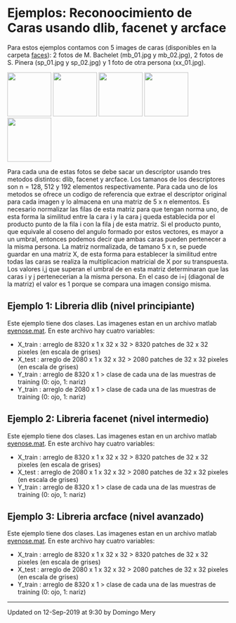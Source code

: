 # Ejemplos: Reconoocimiento de Caras usando dlib, facenet y arcface

Para estos ejemplos contamos con 5 images de caras (disponibles en la carpeta [faces](https://github.com/domingomery/vision/blob/master/clases/Cap03_DeepLearning/python/facerecognition/faces/)): 2 fotos de M. Bachelet (mb_01.jpg y mb_02.jpg), 2 fotos de S. Pinera (sp_01.jpg y sp_02.jpg) y 1 foto de otra persona (xx_01.jpg).

<img src="https://github.com/domingomery/vision/blob/master/clases/Cap03_DeepLearning/python/facerecognition/faces/mb_01.jpg" width="100">
<img src="https://github.com/domingomery/vision/blob/master/clases/Cap03_DeepLearning/python/facerecognition/faces/mb_02.jpg" width="100">
<img src="https://github.com/domingomery/vision/blob/master/clases/Cap03_DeepLearning/python/facerecognition/faces/sp_01.jpg" width="100">
<img src="https://github.com/domingomery/vision/blob/master/clases/Cap03_DeepLearning/python/facerecognition/faces/sp_02.jpg" width="100">
<img src="https://github.com/domingomery/vision/blob/master/clases/Cap03_DeepLearning/python/facerecognition/faces/xx_01.jpg" width="100">

Para cada una de estas fotos se debe sacar un descriptor usando tres metodos distintos: dlib, facenet y arcface. Los tamanos de los descriptores son n = 128, 512 y 192 elementos respectivamente. Para cada uno de los metodos se ofrece un codigo de referencia que extrae el descriptor original para cada imagen y lo almacena en una matriz de 5 x n elementos. Es necesario normalizar las filas de esta matriz para que tengan norma uno, de esta forma la similitud entre la cara i y la cara j queda establecida por el producto punto de la fila i con la fila j de esta matriz. Si el producto punto, que equivale al coseno del angulo formado por estos vectores, es mayor a un umbral, entonces podemos decir que ambas caras pueden pertenecer a la misma persona. La matriz normalizada, de tamano 5 x n, se puede guardar en una matriz X, de esta forma para establecer la similitud entre todas las caras se realiza la multiplicacion matricial de X por su transpuesta. Los valores i,j que superan el umbral de en esta matriz determinaran que las caras i y j pertenecerian a la misma persona. En el caso de i=j (diagonal de la matriz) el valor es 1 porque se compara una imagen consigo misma.



## Ejemplo 1: Libreria dlib (nivel principiante)
Este ejemplo tiene dos clases. Las imagenes estan en un archivo matlab [eyenose.mat](https://github.com/domingomery/vision/blob/master/clases/Cap03_DeepLearning/python/eyenose/eyenose.mat). En este archivo hay cuatro variables:
* X_train : arreglo de 8320 x 1 x 32 x 32 > 8320 patches de 32 x 32 pixeles (en escala de grises)
* X_test  : arreglo de 2080 x 1 x 32 x 32 > 2080 patches de 32 x 32 pixeles (en escala de grises)
* Y_train : arreglo de 8320 x 1 > clase de cada una de las muestras de training (0: ojo, 1: nariz)
* Y_train : arreglo de 2080 x 1 > clase de cada una de las muestras de training (0: ojo, 1: nariz)


## Ejemplo 2: Libreria facenet (nivel intermedio)
Este ejemplo tiene dos clases. Las imagenes estan en un archivo matlab [eyenose.mat](https://github.com/domingomery/vision/blob/master/clases/Cap03_DeepLearning/python/eyenose/eyenose.mat). En este archivo hay cuatro variables:
* X_train : arreglo de 8320 x 1 x 32 x 32 > 8320 patches de 32 x 32 pixeles (en escala de grises)
* X_test  : arreglo de 2080 x 1 x 32 x 32 > 2080 patches de 32 x 32 pixeles (en escala de grises)
* Y_train : arreglo de 8320 x 1 > clase de cada una de las muestras de training (0: ojo, 1: nariz)

## Ejemplo 3: Libreria arcface (nivel avanzado)
Este ejemplo tiene dos clases. Las imagenes estan en un archivo matlab [eyenose.mat](https://github.com/domingomery/vision/blob/master/clases/Cap03_DeepLearning/python/eyenose/eyenose.mat). En este archivo hay cuatro variables:
* X_train : arreglo de 8320 x 1 x 32 x 32 > 8320 patches de 32 x 32 pixeles (en escala de grises)
* X_test  : arreglo de 2080 x 1 x 32 x 32 > 2080 patches de 32 x 32 pixeles (en escala de grises)
* Y_train : arreglo de 8320 x 1 > clase de cada una de las muestras de training (0: ojo, 1: nariz)


---


Updated on 12-Sep-2019 at 9:30 by Domingo Mery
